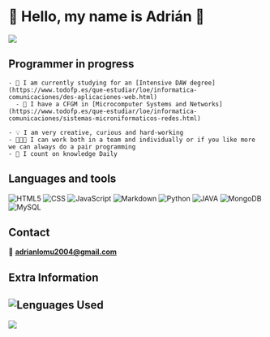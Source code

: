 # 👋 Hello, my name is Adrián 👋

![](https://staffrh.hiringroom.com/data/accounts/staffrh/vacancies/8b47eccebeafd1eb431f28688267ce9b.gif)

## Programmer in progress

```
- 🧠 I am currently studying for an [Intensive DAW degree](https://www.todofp.es/que-estudiar/loe/informatica-comunicaciones/des-aplicaciones-web.html)
  - 📜 I have a CFGM in [Microcomputer Systems and Networks](https://www.todofp.es/que-estudiar/loe/informatica-comunicaciones/sistemas-microniformaticos-redes.html)

- 💡 I am very creative, curious and hard-working
- 🧑‍🤝‍🧑 I can work both in a team and individually or if you like more we can always do a pair programming
- 💬 I count on knowledge Daily
```

## Languages and tools

![HTML5](https://img.shields.io/badge/HTML5-E34F26?style=for-the-badge&logo=html5&logoColor=white)
![CSS](https://img.shields.io/badge/CSS3-1572B6?style=for-the-badge&logo=css3&logoColor=white)
![JavaScript](https://img.shields.io/badge/JavaScript-FCF5D8?style=for-the-badge&logo=javascript&logoColor=yellow)
![Markdown](https://img.shields.io/badge/Markdown-00000F?style=for-the-badge&logo=markdown&logoColor=white)
![Python](https://img.shields.io/badge/Python-00000F?style=for-the-badge&logo=python&logoColor=yellow)
![JAVA](https://img.shields.io/badge/Java-red?style=for-the-badge)
![MongoDB](https://img.shields.io/badge/MongoDB-00000F?style=for-the-badge&logo=mongodb&logoColor=green)
![MySQL](https://img.shields.io/badge/MySQL-00000F?style=for-the-badge&logo=mysql&logoColor=white)

## Contact

📧 **adrianlomu2004@gmail.com**


## Extra Information

![Lenguages Used](https://github-readme-stats-git-masterrstaa-rickstaa.vercel.app/api/top-langs/?username=adrianlm17&theme=github_dark&layout=compact)
---

![](https://gpvc.arturio.dev/Adrianlm17)
